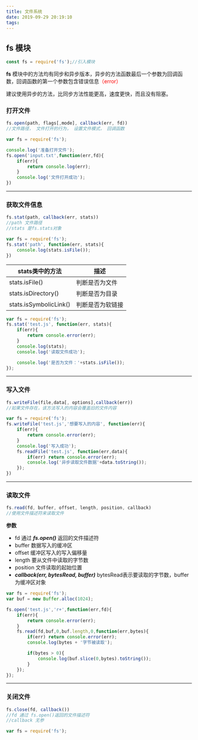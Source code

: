 ```yaml
---
title: 文件系统
date: 2019-09-29 20:19:10
tags:
---
```

## **fs** 模块
```javascript
const fs = require('fs');//引入模块
```
**fs** 模块中的方法均有同步和异步版本，异步的方法函数最后一个参数为回调函数，回调函数的第一个参数包含错误信息<font color=red>（error）</font>

建议使用异步的方法，比同步方法性能更高，速度更快，而且没有阻塞。
### 打开文件
```javascript
fs.open(path, flags[,mode], callback(err, fd))
//文件路径， 文件打开的行为， 设置文件模式， 回调函数
```
```javascript
var fs = require('fs');

console.log('准备打开文件');
fs.open('input.txt',function(err,fd){
    if(err){
        return console.log(err);
    }
    console.log('文件打开成功');
})
```
***
### 获取文件信息
```javascript
fs.stat(path, callback(err, stats))
//path 文件路径
//stats 是fs.stats对象

var fs = require('fs');
fs.stat('path', function(err, stats){
    console.log(stats.isFile());
})
```
| stats类中的方法 | 描述 |
| --- | --- |
|stats.isFile() | 判断是否为文件 |
|stats.isDirectory() | 判断是否为目录 |
|stats.isSymbolicLink() | 判断是否为软链接 |

```javascript
var fs = require('fs');
fs.stat('test.js', function(err, stats){
    if(err){
        return console.error(err);
    }
    console.log(stats);
    console.log('读取文件成功');

    console.log('是否为文件：'+stats.isFile());
});
```
***
### 写入文件
```javascript
fs.writeFile(file,data[, options],callback(err))
//如果文件存在，该方法写入的内容会覆盖旧的文件内容

var fs = require('fs');
fs.writeFile('test.js','想要写入的内容', function(err){
    if(err){
        return console.error(err);
    }
    console.log('写入成功');
    fs.readFile('test.js', function(err,data){
        if(err) return console.error(err);
        console.log('异步读取文件数据'+data.toString());
    });
})
```
***
### 读取文件
```javascript
fs.read(fd, buffer, offset, length, position, callback)
//使用文件描述符来读取文件
```
**参数**
* fd 通过 ***fs.open()*** 返回的文件描述符
* buffer 数据写入的缓冲区
* offset 缓冲区写入的写入偏移量
* length 要从文件中读取的字节数
* position 文件读取的起始位置
* ***callback(err, bytesRead, buffer)*** bytesRead表示要读取的字节数，buffer为缓冲区对象

```javascript
var fs = require('fs');
var buf = new Buffer.alloc(1024);

fs.open('test.js','r+',function(err,fd){
    if(err){
        return console.error(err);
    }
    fs.read(fd,buf,0,buf.length,0,function(err,bytes){
        if(err) return console.error(err);
        console.log(bytes + '字节被读取');

        if(bytes > 0){
            console.log(buf.slice(0,bytes).toString());
        }
    });
});
```
***
### 关闭文件
```javascript
fs.close(fd, callback())
//fd 通过 fs.open()返回的文件描述符
//callback 无参
```
```javascript
var fs = require('fs');

```